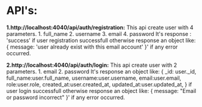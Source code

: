 # API's:

**1.http://localhost:4040/api/auth/registration:**
This api create user with 4 parameters. 1. full_name 2. username 3. email 4. password
It's response :
'success'
if user registration successfull otherwise response an object like:
{
message: 'user already exist with this email account'
}'
if any error occurred.

**2.http://localhost:4040/api/auth/login:**
This api create user with 2 parameters. 1. email 2. password
It's response an object like:
{
\_id: user.\_id,
full_name:user.full_name,
username:user.username,
email:user.email,
role:user.role,
created_at:user.created_at,
updated_at:user.updated_at,
}
if user login successfull otherwise response an object like:
{
message: "Email or password incorrect"
}'
if any error occurred.
